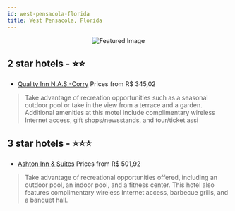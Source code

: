 ```yaml
---
id: west-pensacola-florida
title: West Pensacola, Florida
---
```


<center><img src="https://i.travelapi.com/hotels/10000000/9690000/9681200/9681160/12a07695_z.jpg" alt="Featured Image" /></center>


##  2 star hotels - ⭐️⭐️

-    [Quality Inn N.A.S.-Corry](https://us.hurb.com/hotels/west-pensacola/quality-inn-n-a-s-corry-JNP-JP148073?cmp=18055) Prices from R$ 345,02
   > Take advantage of recreation opportunities such as a seasonal outdoor pool or take in the view from a terrace and a garden. Additional amenities at this motel include complimentary wireless Internet access, gift shops/newsstands, and tour/ticket assi

##  3 star hotels - ⭐️⭐️⭐️

-    [Ashton Inn & Suites](https://us.hurb.com/hotels/west-pensacola/ashton-inn-suites-JNP-JP877796?cmp=18055) Prices from R$ 501,92
   > Take advantage of recreational opportunities offered, including an outdoor pool, an indoor pool, and a fitness center. This hotel also features complimentary wireless Internet access, barbecue grills, and a banquet hall.
